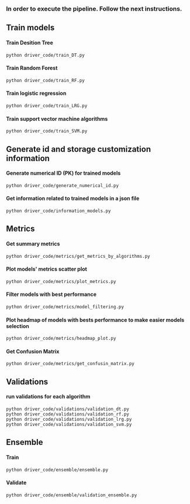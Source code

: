 ### In order to execute the pipeline. Follow the next instructions.

## Train models

#### Train Desition Tree

`python driver_code/train_DT.py`

#### Train Random Forest

`python driver_code/train_RF.py`

#### Train logistic regression

`python driver_code/train_LRG.py`

#### Train support vector machine algorithms

`python driver_code/train_SVM.py`

## Generate id and storage customization information

#### Generate numerical ID (PK) for trained models

`python driver_code/generate_numerical_id.py`

#### Get information related to trained models in a json file

`python driver_code/information_models.py`

## Metrics

#### Get summary metrics

`python driver_code/metrics/get_metrics_by_algorithms.py`

#### Plot models' metrics scatter plot

`python driver_code/metrics/plot_metrics.py`

#### Filter models with best performance

`python driver_code/metrics/model_filtering.py`

#### Plot headmap of models with bests performance to make easier models selection

`python driver_code/metrics/headmap_plot.py`

#### Get Confusion Matrix

`python driver_code/metrics/get_confusin_matrix.py`

## Validations

#### run validations for each algorithm

`python driver_code/validations/validation_dt.py`\
`python driver_code/validations/validation_rf.py`\
`python driver_code/validations/validation_lrg.py`\
`python driver_code/validations/validation_svm.py`

## Ensemble

#### Train

`python driver_code/ensemble/ensemble.py`

#### Validate

`python driver_code/ensemble/validation_ensemble.py`
